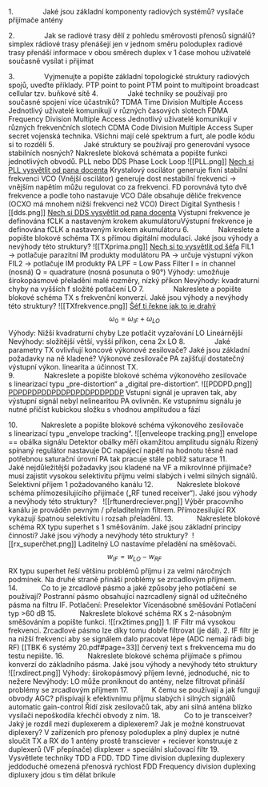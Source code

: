 1.               Jaké jsou základní komponenty radiových systémů?
	vysílače
	přijímače
	antény

2.               Jak se radiové trasy dělí z pohledu směrovosti přenosů signálů?
	simplex
		rádiové trasy přenášejí jen v jednom směru
	poloduplex
		radiové trasy přenáší informace v obou směrech
	duplex
		v 1 čase mohou uživatelé současně vysílat i přijímat

3.               Vyjmenujte a popište základní topologické struktury radiových spojů, uveďte příklady.
	PTP
		point to point
	PTM
		point to multipoint
	broadcast
	cellular
		tzv. buňkové sítě
4.               Jaké techniky se používají pro současné spojení více účastníků?
	TDMA
		Time Division Multiple Access
		Jednotlivý uživatelé komunikují v různých časových slotech
	FDMA
		Frequency Division Multiple Access
		Jednotlivý uživatelé komunikují v různých frekvenčních slotech
	CDMA
		Code Division Multiple Access
		Super secret vojenská technika. Všichni mají celé spektrum a furt, ale podle kódu si to rozdělí
5.               Jaké struktury se používají pro generování vysoce stabilních nosných? Nakreslete bloková schémata a popište funkci jednotlivých obvodů.
	PLL nebo DDS
	Phase Lock Loop
	![[PLL.png]]
[Nech si PLL vysvětlit od pana docenta](https://youtu.be/6VL0LILP1Wk?si=9izyjpdEHj1ZrV3G&t=2059)
	Krystalový oscilátor generuje fixní stabilní frekvenci
	VCO (Vnější oscilátor) generuje dost nestabilní frekvenci -> vnějším napětím můžu regulovat co za frekvenci.
	FD porovnává tyto dvě frekvence a podle toho nastavuje VCO
	Dále obsahuje děliče frekvence (OCXO má mnohem nižší frekvenci než VCO)
	Direct Digital Synthesis
	![[dds.png]]
[Nech si DDS vysvětlit od pana docenta](https://youtu.be/6VL0LILP1Wk?si=Rwz3gmCC5ku7AgjX&t=2744)
	Výstupní frekvence je definována fCLK a nastaveným krokem akumulátoruVýstupní frekvence je definována fCLK a nastaveným krokem akumulátoru
6.               Nakreslete a popište blokové schéma TX s přímou digitální modulací. Jaké jsou výhody a nevýhody této struktury?
	![[TXprima.png]]
[Nech si to vysvětlit od šéfa](https://youtu.be/6VL0LILP1Wk?si=Lbv0BKxDVXLBXb_2&t=3354)
	FIL1 → potlačuje parazitní IM produkty modulátoru 
	PA → určuje výstupní výkon 
	FIL2 → potlačuje IM produkty PA
	LPF = Low Pass Filter
	I = in channel (nosná)
	Q = quadrature (nosná posunuta o 90°)
	Výhody:
		umožňuje širokopásmové přeladění
		malé rozměry, nízký příkon
	Nevýhody:
		kvadraturní chyby na vyšších f
		složité potlačení LO
7.               Nakreslete a popište blokové schéma TX s frekvenční konverzí. Jaké jsou výhody a nevýhody této struktury?
	![[TXfrekvence.png]]
[Šéf ti řekne jak to je drahý](https://youtu.be/6VL0LILP1Wk?si=BTjNT8L6mVCKGYPS&t=3939)
$$\omega_0=\omega_{IF}+\omega_{LO}$$
	Výhody:
		Nižší kvadraturní chyby
		Lze potlačit vyzařování LO
		Lineárnější
	Nevýhody:
		složitější
		větší, vyšší příkon, cena
		2x LO
8.               Jaké parametry TX ovlivňují koncové výkonové zesilovače? Jaké jsou základní požadavky na ně kladené?
	Výkonové zesilovače PA zajišťují dostatečný výstupní výkon.
	 linearita a účinnost TX. 	
9.               Nakreslete a popište blokové schéma výkonového zesilovače s linearizací typu „pre-distortion“ a „digital pre-distortion“.
	![[PDDPD.png]]
[PDPDPDPDDPDDPDPDDPDDPDDP](https://youtu.be/6VL0LILP1Wk?si=7QnHJvA0mRn9_NbF&t=5306)
	Vstupní signál je upraven tak, aby výstupní signál nebyl nelinearitou PA ovlivněn.
	Ke vstupnímu signálu je nutné přičíst kubickou složku s vhodnou amplitudou a fází	

10.            Nakreslete a popište blokové schéma výkonového zesilovače s linearizací typu „envelope tracking“.
	![[enveleope tracking.png]]
	envelope == obálka signálu
	 Detektor obálky měří okamžitou amplitudu signálu 
	 Řízený spínaný regulátor nastavuje DC napájecí napětí na hodnotu těsně nad potřebnou saturační úrovní 
	 PA tak pracuje stále poblíž saturace
11.            Jaké nejdůležitější požadavky jsou kladené na VF a mikrovlnné přijímače?
	musí zajistit vysokou selektivitu příjmu velmi slabých i velmi silných signálů.
	Selektivní příjem 1 požadovaného kanálu
12.            Nakreslete blokové schéma přímozesilujícího přijímače („RF tuned receiver“). Jaké jsou výhody a nevýhody této struktury?  
	![[rftunerdreciever.png]]
	Výběr pracovního kanálu je prováděn pevným / přeladitelným filtrem.
	Přímozesilující RX vykazují špatnou selektivitu i rozsah přeladění.
13.            Nakreslete blokové schéma RX typu superhet s 1 směšováním. Jaké jsou základní principy činnosti? Jaké jsou výhody a nevýhody této struktury? 
	![[rx_superčhet.png]]
	Laditelný LO nastavíme přeladění na směšovači.
	$$w_{IF}=w_{LO}-w_{RF}$$
	RX typu superhet řeší většinu problémů příjmu i za velmi náročných podmínek. Na druhé straně přináší problémy se zrcadlovým příjmem.
14.            Co to je zrcadlové pásmo a jaké způsoby jeho potlačení  se používají?
	Postranní pásmo obsahující nazrcadlený signál od užitečného pásma na filtru IF.
	Potlačení:
		Preselektor
		Vícenásobné směšování
		Potlačení typ >60 dB
15.            Nakreslete blokové schéma RX s 2-násobným směšováním a popište funkci.
	![[rx2times.png]]
	1. IF Filtr má vysokou frekvenci. Zrcadlové pásmo lze díky tomu dobře filtrovat (je dál).
	2. IF filtr je na nižší frekvenci aby se signálem dalo pracovat lépe (ADC nemají rádi big RF)
	[[TBK 6 systémy 20.pdf#page=33]]
	červený text s frekvencema mu do testu nepište.
16.            Nakreslete blokové schéma přijímače s přímou konverzí do základního pásma. Jaké jsou výhody a nevýhody této struktury
	![[rxdirect.png]]
	Výhody:
		širokopásmový příjem
		levné, jednoduché, nic to nežere
	Nevýhody:
		LO může proniknout do antény, nelze filtrovat
		přináší problémy se zrcadlovým příjmem
17.            K čemu se používají a jak fungují obvody AGC?
	 přispívají k efektivnímu příjmu slabých i silných signálů
	 automatic gain-control
	 Řídí zisk zesilovačů tak, aby ani silná anténa blízko vysílači nepoškodila křechčí obvody z ním.
18.            Co to je transceiver? Jaký je rozdíl mezi duplexerem a diplexerem? Jak je možné konstruovat diplexery?
	V zařízeních pro přenosy poloduplex a plný duplex je nutné sloučit TX a RX do 1 antény
	prostě transciever + reciever
	konstruuje z duplexerů (VF přepínače)
	dixplexer = speciální slučovací filtr
19.            Vysvětlete techniky TDD a FDD.
	TDD
		Time division duplexing
		duplexery
		jeddoduché
		omezená přenosvá rychlost
	FDD 
		Frequency division duplexing
		dipluxery
		jdou s tím dělat brikule